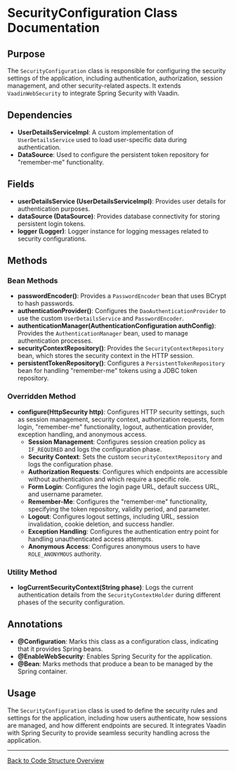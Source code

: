 # SecurityConfiguration Class Documentation

## Purpose

The `SecurityConfiguration` class is responsible for configuring the security settings of the application, including authentication, authorization, session management, and other security-related aspects. It extends `VaadinWebSecurity` to integrate Spring Security with Vaadin.

## Dependencies

- **UserDetailsServiceImpl**: A custom implementation of `UserDetailsService` used to load user-specific data during authentication.
- **DataSource**: Used to configure the persistent token repository for "remember-me" functionality.

## Fields

- **userDetailsService (UserDetailsServiceImpl)**: Provides user details for authentication purposes.
- **dataSource (DataSource)**: Provides database connectivity for storing persistent login tokens.
- **logger (Logger)**: Logger instance for logging messages related to security configurations.

## Methods

### Bean Methods

- **passwordEncoder()**: Provides a `PasswordEncoder` bean that uses BCrypt to hash passwords.
- **authenticationProvider()**: Configures the `DaoAuthenticationProvider` to use the custom `UserDetailsService` and `PasswordEncoder`.
- **authenticationManager(AuthenticationConfiguration authConfig)**: Provides the `AuthenticationManager` bean, used to manage authentication processes.
- **securityContextRepository()**: Provides the `SecurityContextRepository` bean, which stores the security context in the HTTP session.
- **persistentTokenRepository()**: Configures a `PersistentTokenRepository` bean for handling "remember-me" tokens using a JDBC token repository.

### Overridden Method

- **configure(HttpSecurity http)**: Configures HTTP security settings, such as session management, security context, authorization requests, form login, "remember-me" functionality, logout, authentication provider, exception handling, and anonymous access.
    - **Session Management**: Configures session creation policy as `IF_REQUIRED` and logs the configuration phase.
    - **Security Context**: Sets the custom `securityContextRepository` and logs the configuration phase.
    - **Authorization Requests**: Configures which endpoints are accessible without authentication and which require a specific role.
    - **Form Login**: Configures the login page URL, default success URL, and username parameter.
    - **Remember-Me**: Configures the "remember-me" functionality, specifying the token repository, validity period, and parameter.
    - **Logout**: Configures logout settings, including URL, session invalidation, cookie deletion, and success handler.
    - **Exception Handling**: Configures the authentication entry point for handling unauthenticated access attempts.
    - **Anonymous Access**: Configures anonymous users to have `ROLE_ANONYMOUS` authority.

### Utility Method

- **logCurrentSecurityContext(String phase)**: Logs the current authentication details from the `SecurityContextHolder` during different phases of the security configuration.

## Annotations

- **@Configuration**: Marks this class as a configuration class, indicating that it provides Spring beans.
- **@EnableWebSecurity**: Enables Spring Security for the application.
- **@Bean**: Marks methods that produce a bean to be managed by the Spring container.

## Usage

The `SecurityConfiguration` class is used to define the security rules and settings for the application, including how users authenticate, how sessions are managed, and how different endpoints are secured. It integrates Vaadin with Spring Security to provide seamless security handling across the application.

---

[Back to Code Structure Overview](../../code-structure/code-structure.md)